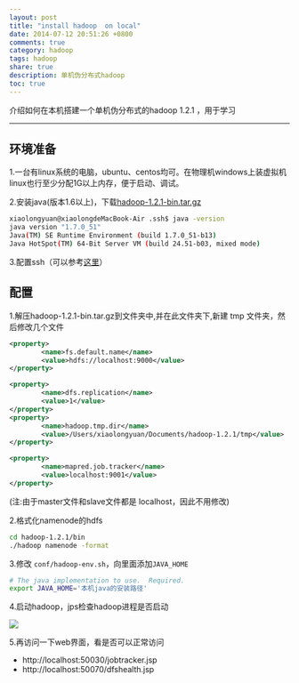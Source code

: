 ```yaml
---
layout: post
title: "install hadoop  on local"
date: 2014-07-12 20:51:26 +0800
comments: true
category: hadoop
tags: hadoop
share: true
description: 单机伪分布式hadoop
toc: true
---
```

介绍如何在本机搭建一个单机伪分布式的hadoop 1.2.1 ，用于学习

<!--more-->

---

## 环境准备

1.一台有linux系统的电脑，ubuntu、centos均可。在物理机windows上装虚拟机linux也行至少分配1G以上内存，便于启动、调试。

2.安装java(版本1.6以上)，下载[hadoop-1.2.1-bin.tar.gz](http://apache.fayea.com/apache-mirror/hadoop/common/hadoop-1.2.1/)

``` bash
xiaolongyuan@xiaolongdeMacBook-Air .ssh$ java -version
java version "1.7.0_51"
Java(TM) SE Runtime Environment (build 1.7.0_51-b13)
Java HotSpot(TM) 64-Bit Server VM (build 24.51-b03, mixed mode)
```

3.配置ssh（可以参考[这里](/blog/2014/07/13/install-ssh-and-config/)）

## 配置

1.解压hadoop-1.2.1-bin.tar.gz到文件夹中,并在此文件夹下,新建 tmp 文件夹，然后修改几个文件


``` xml core-site.xml
<property>
        <name>fs.default.name</name>
        <value>hdfs://localhost:9000</value>
</property>
```

``` xml hdfs-site.xml
<property>
        <name>dfs.replication</name>
        <value>1</value>
</property>
<property>
        <name>hadoop.tmp.dir</name>
        <value>/Users/xiaolongyuan/Documents/hadoop-1.2.1/tmp</value>
</property>
```

``` xml mapred-site.xml
<property>
        <name>mapred.job.tracker</name>
        <value>localhost:9001</value>
</property>
```

(注:由于master文件和slave文件都是 localhost，因此不用修改)

2.格式化namenode的hdfs

``` bash
cd hadoop-1.2.1/bin
./hadoop namenode -format
```

3.修改 `conf/hadoop-env.sh`，向里面添加`JAVA_HOME`

``` bash
# The java implementation to use.  Required.
export JAVA_HOME='本机java的安装路径'
```

4.启动hadoop，jps检查hadoop进程是否启动

![](/images/hadoop/hadoop-install-on-local-1.png)

5.再访问一下web界面，看是否可以正常访问
* http://localhost:50030/jobtracker.jsp
* http://localhost:50070/dfshealth.jsp
